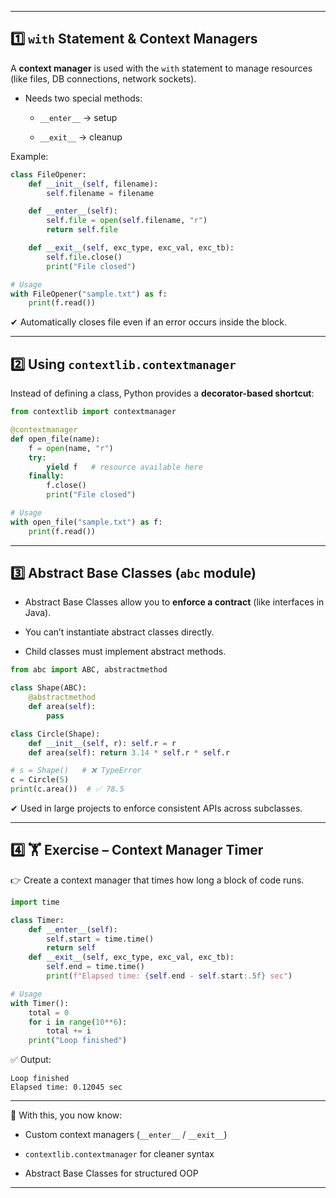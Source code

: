 
---

## 1️⃣ `with` Statement & Context Managers

A **context manager** is used with the `with` statement to manage resources (like files, DB connections, network sockets).

- Needs two special methods:
    
    - `__enter__` → setup
        
    - `__exit__` → cleanup
        

Example:

```python
class FileOpener:
    def __init__(self, filename):
        self.filename = filename

    def __enter__(self):
        self.file = open(self.filename, "r")
        return self.file

    def __exit__(self, exc_type, exc_val, exc_tb):
        self.file.close()
        print("File closed")

# Usage
with FileOpener("sample.txt") as f:
    print(f.read())
```

✔ Automatically closes file even if an error occurs inside the block.

---

## 2️⃣ Using `contextlib.contextmanager`

Instead of defining a class, Python provides a **decorator-based shortcut**:

```python
from contextlib import contextmanager

@contextmanager
def open_file(name):
    f = open(name, "r")
    try:
        yield f   # resource available here
    finally:
        f.close()
        print("File closed")

# Usage
with open_file("sample.txt") as f:
    print(f.read())
```

---

## 3️⃣ Abstract Base Classes (`abc` module)

- Abstract Base Classes allow you to **enforce a contract** (like interfaces in Java).
    
- You can’t instantiate abstract classes directly.
    
- Child classes must implement abstract methods.
    

```python
from abc import ABC, abstractmethod

class Shape(ABC):
    @abstractmethod
    def area(self):
        pass

class Circle(Shape):
    def __init__(self, r): self.r = r
    def area(self): return 3.14 * self.r * self.r

# s = Shape()   # ❌ TypeError
c = Circle(5)
print(c.area())  # ✅ 78.5
```

✔ Used in large projects to enforce consistent APIs across subclasses.

---

## 4️⃣ 🏋️ Exercise – Context Manager Timer

👉 Create a context manager that times how long a block of code runs.

```python
import time

class Timer:
    def __enter__(self):
        self.start = time.time()
        return self
    def __exit__(self, exc_type, exc_val, exc_tb):
        self.end = time.time()
        print(f"Elapsed time: {self.end - self.start:.5f} sec")

# Usage
with Timer():
    total = 0
    for i in range(10**6):
        total += i
    print("Loop finished")
```

✅ Output:

```
Loop finished
Elapsed time: 0.12045 sec
```

---

📌 With this, you now know:

- Custom context managers (`__enter__` / `__exit__`)
    
- `contextlib.contextmanager` for cleaner syntax
    
- Abstract Base Classes for structured OOP
    

---
